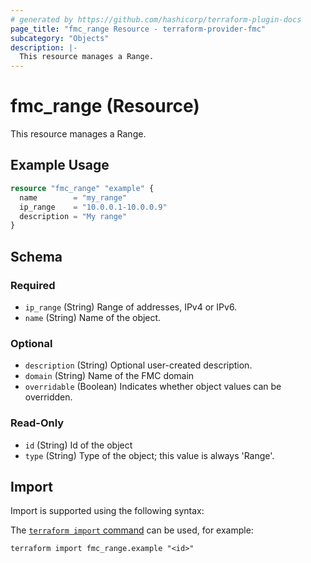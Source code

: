 ```yaml
---
# generated by https://github.com/hashicorp/terraform-plugin-docs
page_title: "fmc_range Resource - terraform-provider-fmc"
subcategory: "Objects"
description: |-
  This resource manages a Range.
---
```


# fmc_range (Resource)

This resource manages a Range.

## Example Usage

```terraform
resource "fmc_range" "example" {
  name        = "my_range"
  ip_range    = "10.0.0.1-10.0.0.9"
  description = "My range"
}
```

<!-- schema generated by tfplugindocs -->
## Schema

### Required

- `ip_range` (String) Range of addresses, IPv4 or IPv6.
- `name` (String) Name of the object.

### Optional

- `description` (String) Optional user-created description.
- `domain` (String) Name of the FMC domain
- `overridable` (Boolean) Indicates whether object values can be overridden.

### Read-Only

- `id` (String) Id of the object
- `type` (String) Type of the object; this value is always 'Range'.

## Import

Import is supported using the following syntax:

The [`terraform import` command](https://developer.hashicorp.com/terraform/cli/commands/import) can be used, for example:

```shell
terraform import fmc_range.example "<id>"
```

